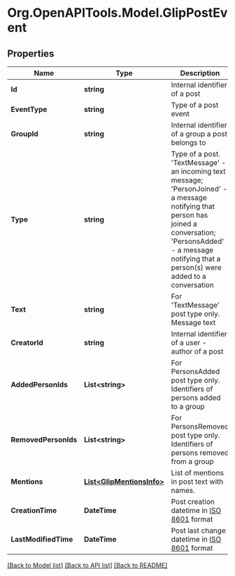 
# Org.OpenAPITools.Model.GlipPostEvent

## Properties

Name | Type | Description | Notes
------------ | ------------- | ------------- | -------------
**Id** | **string** | Internal identifier of a post | [optional] 
**EventType** | **string** | Type of a post event | [optional] 
**GroupId** | **string** | Internal identifier of a group a post belongs to | [optional] 
**Type** | **string** | Type of a post. &#39;TextMessage&#39; - an incoming text message; &#39;PersonJoined&#39; - a message notifying that person has joined a conversation; &#39;PersonsAdded&#39; - a message notifying that a person(s) were added to a conversation | [optional] 
**Text** | **string** | For &#39;TextMessage&#39; post type only. Message text | [optional] 
**CreatorId** | **string** | Internal identifier of a user - author of a post | [optional] 
**AddedPersonIds** | **List&lt;string&gt;** | For PersonsAdded post type only. Identifiers of persons added to a group | [optional] 
**RemovedPersonIds** | **List&lt;string&gt;** | For PersonsRemoved post type only. Identifiers of persons removed from a group | [optional] 
**Mentions** | [**List&lt;GlipMentionsInfo&gt;**](GlipMentionsInfo.md) | List of mentions in post text with names. | [optional] 
**CreationTime** | **DateTime** | Post creation datetime in [ISO 8601](https://en.wikipedia.org/wiki/ISO_8601) format | [optional] 
**LastModifiedTime** | **DateTime** | Post last change datetime in [ISO 8601](https://en.wikipedia.org/wiki/ISO_8601) format | [optional] 

[[Back to Model list]](../README.md#documentation-for-models)
[[Back to API list]](../README.md#documentation-for-api-endpoints)
[[Back to README]](../README.md)

